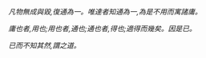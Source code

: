 *凡物無成與毀,復通為一。唯達者知通為一,為是不用而寓諸庸。*

*庸也者,用也;用也者,通也;通也者,得也;適得而幾矣。因是已。*

*已而不知其然,謂之道。* 


<!--
**lvchenjia/lvchenjia** is a ✨ _special_ ✨ repository because its `README.md` (this file) appears on your GitHub profile.

Here are some ideas to get you started:

- 🔭 I’m currently working on ...
- 🌱 I’m currently learning ...
- 👯 I’m looking to collaborate on ...
- 🤔 I’m looking for help with ...
- 💬 Ask me about ...
- 📫 How to reach me: ...
- 😄 Pronouns: ...
- ⚡ Fun fact: ...
-->
